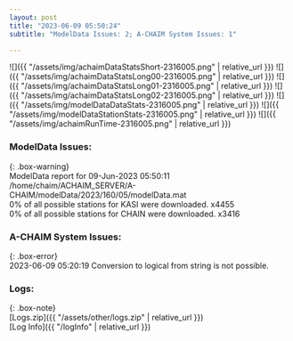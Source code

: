 ```yaml
---
layout: post
title: "2023-06-09 05:50:24"
subtitle: "ModelData Issues: 2; A-CHAIM System Issues: 1"

---
```


![]({{ "/assets/img/achaimDataStatsShort-2316005.png" | relative_url }})
![]({{ "/assets/img/achaimDataStatsLong00-2316005.png" | relative_url }})
![]({{ "/assets/img/achaimDataStatsLong01-2316005.png" | relative_url }})
![]({{ "/assets/img/achaimDataStatsLong02-2316005.png" | relative_url }})
![]({{ "/assets/img/modelDataDataStats-2316005.png" | relative_url }})
![]({{ "/assets/img/modelDataStationStats-2316005.png" | relative_url }})
![]({{ "/assets/img/achaimRunTime-2316005.png" | relative_url }})


### ModelData Issues:  
  
{: .box-warning}  
 ModelData report for 09-Jun-2023 05:50:11   
 /home/chaim/ACHAIM_SERVER/A-CHAIM/modelData/2023/160/05/modelData.mat   
 0% of all possible stations for KASI were downloaded. x4455   
 0% of all possible stations for CHAIN were downloaded. x3416   
  
### A-CHAIM System Issues:  
  
{: .box-error}  
2023-06-09 05:20:19 Conversion to logical from string is not possible.  

### Logs:  
  
{: .box-note}  
[Logs.zip]({{ "/assets/other/logs.zip" | relative_url }})  
[Log Info]({{ "/logInfo" | relative_url }})  
